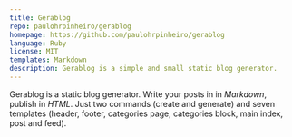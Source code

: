 ```yaml
---
title: Gerablog
repo: paulohrpinheiro/gerablog
homepage: https://github.com/paulohrpinheiro/gerablog
language: Ruby
license: MIT
templates: Markdown
description: Gerablog is a simple and small static blog generator.
---
```


Gerablog is a static blog generator. Write your posts in in *Markdown*, publish in *HTML*. Just two commands (create and generate) and seven templates (header, footer, categories page, categories block, main index, post and feed).
